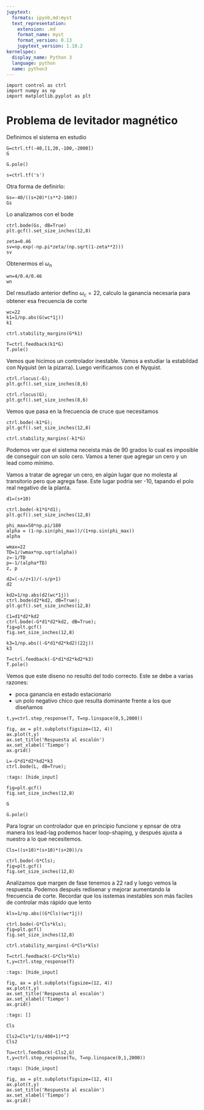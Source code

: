 ```yaml
---
jupytext:
  formats: ipynb,md:myst
  text_representation:
    extension: .md
    format_name: myst
    format_version: 0.13
    jupytext_version: 1.10.2
kernelspec:
  display_name: Python 3
  language: python
  name: python3
---
```


```{code-cell} ipython3
import control as ctrl
import numpy as np
import matplotlib.pyplot as plt
```

# Problema de levitador magnético 

Definimos el sistema en estudio

```{code-cell} ipython3
G=ctrl.tf(-40,[1,20,-100,-2000])
G
```

```{code-cell} ipython3
G.pole()
```

```{code-cell} ipython3
s=ctrl.tf('s')
```

Otra forma de definirlo:

```{code-cell} ipython3
Gs=-40/((s+20)*(s**2-100))
Gs
```

Lo analizamos con el bode

```{code-cell} ipython3
ctrl.bode(Gs, dB=True)
plt.gcf().set_size_inches(12,8)
```

```{code-cell} ipython3
zeta=0.46
sv=np.exp(-np.pi*zeta/(np.sqrt(1-zeta**2)))
sv
```

Obtenermos el $\omega_n$

```{code-cell} ipython3
wn=4/0.4/0.46
wn
```

Del resutlado anterior defino $\omega_c=22$, calculo la ganancia necesaria para obtener esa frecuencia de corte

```{code-cell} ipython3
wc=22
k1=1/np.abs(G(wc*1j))
k1
```

```{code-cell} ipython3
ctrl.stability_margins(G*k1)
```

```{code-cell} ipython3
T=ctrl.feedback(k1*G)
T.pole()
```

Vemos que hicimos un controlador inestable. Vamos a estudiar la estabildad con Nyquist (en la pizarra). Luego verificamos con el Nyquist.

```{code-cell} ipython3
ctrl.rlocus(-G);
plt.gcf().set_size_inches(8,6)
```

```{code-cell} ipython3
ctrl.rlocus(G);
plt.gcf().set_size_inches(8,6)
```

Vemos que pasa en la frecuencia de cruce que necesitamos

```{code-cell} ipython3
ctrl.bode(-k1*G);
plt.gcf().set_size_inches(12,8)
```

```{code-cell} ipython3
ctrl.stability_margins(-k1*G)
```

Podemos ver que el sistema neceista más de 90 grados lo cual es imposible de conseguir con un solo cero. Vamos a tener que agregar un cero y un lead como mínimo. 

Vamos a tratar de agregar un cero, en algún lugar que no molesta al transitorio pero que agrega fase. Este lugar podria ser -10, tapando el polo real negativo de la planta.

```{code-cell} ipython3
d1=(s+10)
```

```{code-cell} ipython3
ctrl.bode(-k1*G*d1);
plt.gcf().set_size_inches(12,8)
```

```{code-cell} ipython3
phi_max=50*np.pi/180
alpha = (1-np.sin(phi_max))/(1+np.sin(phi_max))
alpha
```

```{code-cell} ipython3
wmax=22
TD=1/(wmax*np.sqrt(alpha))
z=-1/TD
p=-1/(alpha*TD)
z, p
```

```{code-cell} ipython3
d2=(-s/z+1)/(-s/p+1)
d2
```

```{code-cell} ipython3
kd2=1/np.abs(d2(wc*1j))
ctrl.bode(d2*kd2, dB=True);
plt.gcf().set_size_inches(12,8)
```

```{code-cell} ipython3
C1=d1*d2*kd2
ctrl.bode(-G*d1*d2*kd2, dB=True);
fig=plt.gcf()
fig.set_size_inches(12,8)
```

```{code-cell} ipython3
k3=1/np.abs((-G*d1*d2*kd2)(22j))
k3
```

```{code-cell} ipython3
T=ctrl.feedback(-G*d1*d2*kd2*k3)
T.pole()
```

Vemos que este diseno no resultó del todo correcto. Este se debe a varias razones:
- poca ganancia en estado estacionario
- un polo negativo chico que resulta dominante frente a los que diseñamos

```{code-cell} ipython3
t,y=ctrl.step_response(T, T=np.linspace(0,5,2000))
```

```{code-cell} ipython3
fig, ax = plt.subplots(figsize=(12, 4))
ax.plot(t,y)
ax.set_title('Respuesta al escalón')
ax.set_xlabel('Tiempo')
ax.grid()
```

```{code-cell} ipython3
L=-G*d1*d2*kd2*k3
ctrl.bode(L, dB=True);
```

```{code-cell} ipython3
:tags: [hide_input]

fig=plt.gcf()
fig.set_size_inches(12,8)
```

```{code-cell} ipython3
G
```

```{code-cell} ipython3
G.pole()
```

Para lograr un controlador que en principio funcione y epnsar de otra manera los lead-lag podemos hacer loop-shaping, y después ajusta a nuestro a lo que necesitemos.

```{code-cell} ipython3
Cls=((s+10)*(s+10)*(s+20))/s
```

```{code-cell} ipython3
ctrl.bode(-G*Cls);
fig=plt.gcf()
fig.set_size_inches(12,8)
```

Analizamos que margen de fase tenemos a 22 rad y luego vemos la respuesta. Podemos después redisenar y mejorar aumentando la frecuencia de corte. Recordar que los isstemas inestables son más faciles de controlar más rápido que lento

```{code-cell} ipython3
kls=1/np.abs((G*Cls)(wc*1j))
```

```{code-cell} ipython3
ctrl.bode(-G*Cls*kls);
fig=plt.gcf()
fig.set_size_inches(12,8)
```

```{code-cell} ipython3
ctrl.stability_margins(-G*Cls*kls)
```

```{code-cell} ipython3
T=ctrl.feedback(-G*Cls*kls)
t,y=ctrl.step_response(T)
```

```{code-cell} ipython3
:tags: [hide_input]

fig, ax = plt.subplots(figsize=(12, 4))
ax.plot(t,y)
ax.set_title('Respuesta al escalón')
ax.set_xlabel('Tiempo')
ax.grid()
```

```{code-cell} ipython3
:tags: []

Cls
```

```{code-cell} ipython3
Cls2=Cls*1/(s/400+1)**2
Cls2
```

```{code-cell} ipython3
Tu=ctrl.feedback(-Cls2,G)
t,y=ctrl.step_response(Tu, T=np.linspace(0,1,2000))
```

```{code-cell} ipython3
:tags: [hide_input]

fig, ax = plt.subplots(figsize=(12, 4))
ax.plot(t,y)
ax.set_title('Respuesta al escalón')
ax.set_xlabel('Tiempo')
ax.grid()
```

```{code-cell} ipython3

```
